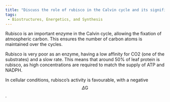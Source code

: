 ```yaml
---
title: "Discuss the role of rubisco in the Calvin cycle and its significance in plant metabolism."
tags:
 - Biostructures, Energetics, and Synthesis
---
```

Rubisco is an important enzyme in the Calvin cycle, allowing the fixation of atmospheric carbon. This ensures the number of carbon atoms is maintained over the cycles. 

Rubisco is very poor as an enzyme, having a low affinity for CO2 (one of the substrates) and a slow rate. This means that around 50% of leaf protein is rubisco, as high concentrations are required to match the supply of ATP and NADPH.

In cellular conditions, rubisco’s activity is favourable, with a negative $$\Delta\text{G}$$. 
